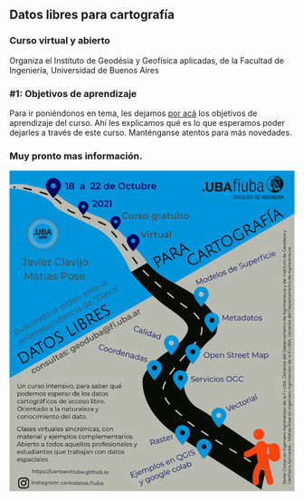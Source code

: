## Datos libres para cartografía

### Curso virtual y abierto

Organiza el Instituto de Geodésia y Geofísica aplicadas, de la Facultad de Ingeniería, Universidad de Buenos Aires

### #1: Objetivos de aprendizaje

Para ir poniéndonos en tema, les dejamos [por acá](/objetivos) los objetivos
de aprendizaje del curso. Ahí les explicamos qué es lo que esperamos poder dejarles
a través de este curso. Manténganse atentos para más novedades.

### Muy pronto mas información.

![Flyer](/Flyer_curso.png)
